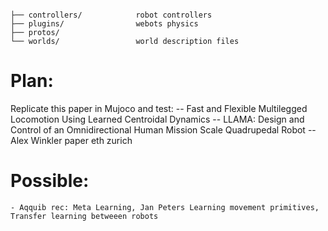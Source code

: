 ```

├── controllers/            robot controllers 
├── plugins/                webots physics
├── protos/                 
└── worlds/                 world description files
```

# Plan:
Replicate this paper in Mujoco and test:
    -- Fast and Flexible Multilegged Locomotion Using Learned Centroidal Dynamics
    -- LLAMA: Design and Control of an Omnidirectional Human Mission Scale Quadrupedal Robot
    -- Alex Winkler paper eth zurich



# Possible:
    - Aqquib rec: Meta Learning, Jan Peters Learning movement primitives, Transfer learning betweeen robots


